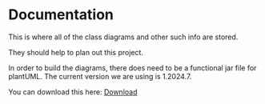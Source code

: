 # Documentation

This is where all of the class diagrams and other such info are stored.

They should help to plan out this project.

In order to build the diagrams, there does need to be a functional jar file for plantUML.
The current version we are using is 1.2024.7.

You can download this here: [Download](https://plantuml.com/download)
